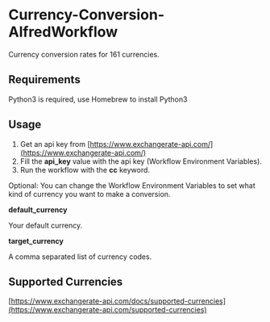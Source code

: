 # Currency-Conversion-AlfredWorkflow

Currency conversion rates for 161 currencies.

## Requirements

Python3 is required, use Homebrew to install Python3

## Usage

1. Get an api key from [https://www.exchangerate-api.com/](https://www.exchangerate-api.com/)
2. Fill the **api_key** value with the api key (Workflow Environment Variables).
3. Run the workflow with the **cc** keyword.

Optional: You can change the Workflow Environment Variables to set what kind of currency you want to make a conversion.

**default_currency**

Your default currency.

**target_currency**

A comma separated list of currency codes.

## Supported Currencies

[https://www.exchangerate-api.com/docs/supported-currencies](https://www.exchangerate-api.com/supported-currencies)